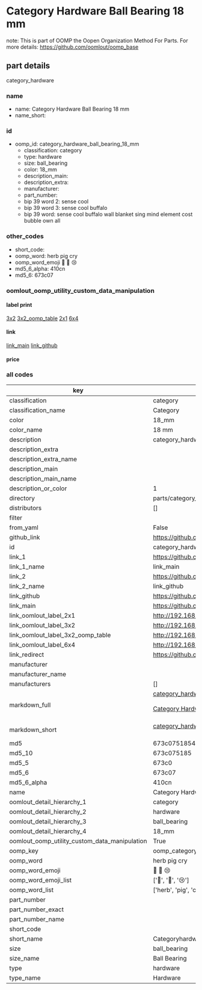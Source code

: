 # Category Hardware Ball Bearing 18 mm  

note: This is part of OOMP the Oopen Organization Method For Parts. For more details: https://github.com/oomlout/oomp_base

##  part details
  



category_hardware



### name
* name: Category Hardware Ball Bearing 18 mm
* name_short: 
### id
* oomp_id: category_hardware_ball_bearing_18_mm
  * classification: category
  * type: hardware
  * size: ball_bearing
  * color: 18_mm
  * description_main: 
  * description_extra: 
  * manufacturer: 
  * part_number: 
  * bip 39 word 2: sense cool
  * bip 39 word 3: sense cool buffalo
  * bip 39 word: sense cool buffalo wall blanket sing mind element cost bubble own all

### other_codes
* short_code: 
* oomp_word: herb pig cry
* oomp_word_emoji :herb: :pig: :cry:
* md5_6_alpha: 410cn
* md5_6: 673c07






### oomlout_oomp_utility_custom_data_manipulation
#### label print
[3x2](http://192.168.1.245:1112/?label=oomp%20410cn)
[3x2_oomp_table](http://192.168.1.108:1112/?label=oomp%20410cn)
[2x1](http://192.168.1.242:1112/?label=oomp%20410cn)
[6x4](http://192.168.1.55:1112/?label=oomp%20410cn)    

#### link

[link_main](https://github.com/oomlout/oomlout_oomp_version_1_messy/tree/main/parts/category_hardware_ball_bearing_18_mm) [link_github](https://github.com/oomlout/oomlout_oomp_version_1_messy/tree/main/parts/category_hardware_ball_bearing_18_mm)                             

#### price







### all codes 
| key | value |  
| --- | --- |  
| classification | category |  
| classification_name | Category |  
| color | 18_mm |  
| color_name | 18 mm |  
| description | category_hardware |  
| description_extra |  |  
| description_extra_name |  |  
| description_main |  |  
| description_main_name |  |  
| description_or_color | 1  |  
| directory | parts/category_hardware_ball_bearing_18_mm |  
| distributors | [] |  
| filter |  |  
| from_yaml | False |  
| github_link | https://github.com/oomlout/oomlout_oomp_part_src/tree/main/parts/category_hardware_ball_bearing_18_mm |  
| id | category_hardware_ball_bearing_18_mm |  
| link_1 | https://github.com/oomlout/oomlout_oomp_version_1_messy/tree/main/parts/category_hardware_ball_bearing_18_mm |  
| link_1_name | link_main |  
| link_2 | https://github.com/oomlout/oomlout_oomp_version_1_messy/tree/main/parts/category_hardware_ball_bearing_18_mm |  
| link_2_name | link_github |  
| link_github | https://github.com/oomlout/oomlout_oomp_version_1_messy/tree/main/parts/category_hardware_ball_bearing_18_mm |  
| link_main | https://github.com/oomlout/oomlout_oomp_version_1_messy/tree/main/parts/category_hardware_ball_bearing_18_mm |  
| link_oomlout_label_2x1 | http://192.168.1.242:1112/?label=oomp%20410cn |  
| link_oomlout_label_3x2 | http://192.168.1.245:1112/?label=oomp%20410cn |  
| link_oomlout_label_3x2_oomp_table | http://192.168.1.108:1112/?label=oomp%20410cn |  
| link_oomlout_label_6x4 | http://192.168.1.55:1112/?label=oomp%20410cn |  
| link_redirect | https://github.com/oomlout/oomlout_oomp_version_1_messy/tree/main/parts/category_hardware_ball_bearing_18_mm |  
| manufacturer |  |  
| manufacturer_name |  |  
| manufacturers | [] |  
| markdown_full | [category_hardware_ball_bearing_18_mm](none)<br>[](none)<br>[Category Hardware Ball Bearing 18 Mm](none)<br><br> |  
| markdown_short | [category_hardware_ball_bearing_18_mm](none)<br><br> |  
| md5 | 673c07518547b19f250baf6a3b4bf61e |  
| md5_10 | 673c075185 |  
| md5_5 | 673c0 |  
| md5_6 | 673c07 |  
| md5_6_alpha | 410cn |  
| name | Category Hardware Ball Bearing 18 mm |  
| oomlout_detail_hierarchy_1 | category |  
| oomlout_detail_hierarchy_2 | hardware |  
| oomlout_detail_hierarchy_3 | ball_bearing |  
| oomlout_detail_hierarchy_4 | 18_mm |  
| oomlout_oomp_utility_custom_data_manipulation | True |  
| oomp_key | oomp_category_hardware_ball_bearing_18_mm |  
| oomp_word | herb pig cry |  
| oomp_word_emoji | :herb: :pig: :cry: |  
| oomp_word_emoji_list | [':herb:', ':pig:', ':cry:'] |  
| oomp_word_list | ['herb', 'pig', 'cry'] |  
| part_number |  |  
| part_number_exact |  |  
| part_number_name |  |  
| short_code |  |  
| short_name | Categoryhardware |  
| size | ball_bearing |  
| size_name | Ball Bearing |  
| type | hardware |  
| type_name | Hardware |  
